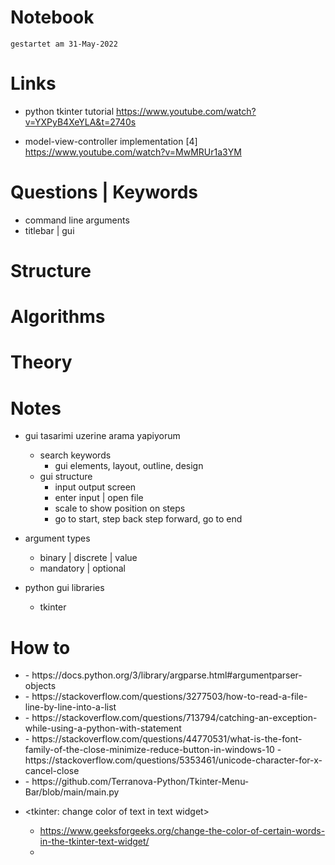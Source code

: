 # Notebook
`gestartet am 31-May-2022`

# Links
- python tkinter tutorial
    https://www.youtube.com/watch?v=YXPyB4XeYLA&t=2740s

- model-view-controller implementation [4]
    https://www.youtube.com/watch?v=MwMRUr1a3YM

# Questions | Keywords
- command line arguments
- titlebar | gui

# Structure

# Algorithms

# Theory

# Notes
- gui tasarimi uzerine arama yapiyorum
    - search keywords
        - gui elements, layout, outline, design
    - gui structure
        - input output screen
        - enter input | open file
        - scale to show position on steps
        - go to start, step back step forward, go to end

- argument types
    - binary | discrete | value
    - mandatory | optional

- python gui libraries
    - tkinter

# How to
- <parsing command line arguments>
    - https://docs.python.org/3/library/argparse.html#argumentparser-objects

- <read file>
    - https://stackoverflow.com/questions/3277503/how-to-read-a-file-line-by-line-into-a-list

- <exception handling with with>
    - https://stackoverflow.com/questions/713794/catching-an-exception-while-using-a-python-with-statement

- <titlebar icons>
    - https://stackoverflow.com/questions/44770531/what-is-the-font-family-of-the-close-minimize-reduce-button-in-windows-10
    - https://stackoverflow.com/questions/5353461/unicode-character-for-x-cancel-close

- <custom title bar>
    - https://github.com/Terranova-Python/Tkinter-Menu-Bar/blob/main/main.py


- <tkinter: change color of text in text widget>
    - https://www.geeksforgeeks.org/change-the-color-of-certain-words-in-the-tkinter-text-widget/
    - 
